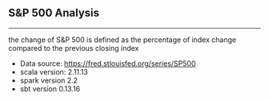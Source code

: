 ## S&P 500 Analysis
---
 the change of S&P 500 is defined as the percentage of index change compared to the previous closing index
 
 - Data source: https://fred.stlouisfed.org/series/SP500
 - scala version: 2.11.13
 - spark version 2.2
 - sbt version 0.13.16
